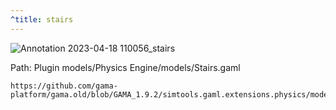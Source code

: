 ```yaml
---
^title: stairs
---
```


![Annotation 2023-04-18 110056_stairs](https://user-images.githubusercontent.com/4437331/232728585-85ff510e-8268-45cd-ae3c-d0dab269359b.png)

Path: Plugin models/Physics Engine/models/Stairs.gaml


```gaml reference
https://github.com/gama-platform/gama.old/blob/GAMA_1.9.2/simtools.gaml.extensions.physics/models/Physics%20Engine/models/Stairs.gaml
```